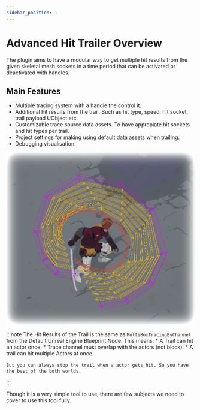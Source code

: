 ```yaml
---
sidebar_position: 1
---
```


# Advanced Hit Trailer Overview

The plugin aims to have a modular way to get multiple hit results from the given skeletal mesh sockets in a time period that can be activated or deactivated with handles.

## Main Features 


 * Multiple tracing system with a handle the control it.
 * Additional hit results from the trail. Such as hit type, speed, hit socket, trail payload UObject etc.
 * Customizable trace source data assets. To have appropiate hit sockets and hit types per trail.
 * Project settings for making using default data assets when trailing.
 * Debugging visualisation.


![Advanced Hit Trailer Example](./img/T_AdvancedHitTrailerExample.png)

:::note
    The Hit Results of the Trail is the same as `MultiBoxTracingByChannel` from the Default Unreal Engine Blueprint Node.
    This means:
    * A Trail can hit an actor once.
    * Trace channel must overlap with the actors (not block).
    * A trail can hit multiple Actors at once.

    But you can always stop the trail when a actor gets hit. So you have the best of the both worlds.
:::

Though it is a very simple tool to use, there are few subjects we need to cover to use this tool fully.